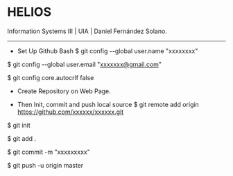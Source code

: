 # HELIOS
Information Systems III | UIA | Daniel Fernández Solano.

------------------------------------------------------------------------------------------------

- Set Up Github Bash
$ git config --global user.name "xxxxxxxx"

$ git config --global user.email "xxxxxxx@gmail.com"

$ git config core.autocrlf false

- Create Repository on Web Page.

- Then Init, commit and push local source
$ git remote add origin https://github.com/xxxxxx/xxxxxx.git

$ git init

$ git add .

$ git commit -m "xxxxxxxxx"

$ git push -u origin master
